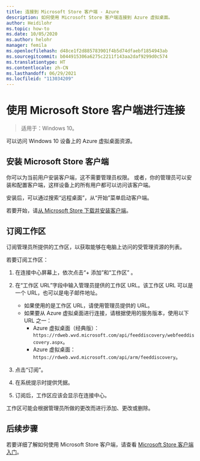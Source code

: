```yaml
---
title: 连接到 Microsoft Store 客户端 - Azure
description: 如何使用 Microsoft Store 客户端连接到 Azure 虚拟桌面。
author: Heidilohr
ms.topic: how-to
ms.date: 10/05/2020
ms.author: helohr
manager: femila
ms.openlocfilehash: d48ce1f2d885783901f4b5d74dfaebf1854943ab
ms.sourcegitcommit: b044915306a6275c2211f143aa2daf9299d0c574
ms.translationtype: HT
ms.contentlocale: zh-CN
ms.lasthandoff: 06/29/2021
ms.locfileid: "113034209"
---
```

# <a name="connect-with-the-microsoft-store-client"></a>使用 Microsoft Store 客户端进行连接

>适用于：Windows 10。

可以访问 Windows 10 设备上的 Azure 虚拟桌面资源。

## <a name="install-the-microsoft-store-client"></a>安装 Microsoft Store 客户端

你可以为当前用户安装客户端，这不需要管理员权限。 或者，你的管理员可以安装和配置客户端，这样设备上的所有用户都可以访问该客户端。

安装后，可以通过搜索“远程桌面”，从“开始”菜单启动客户端。

若要开始，请[从 Microsoft Store 下载并安装客户端](https://www.microsoft.com/store/productId/9WZDNCRFJ3PS)。

## <a name="subscribe-to-a-workspace"></a>订阅工作区

订阅管理员所提供的工作区，以获取能够在电脑上访问的受管理资源的列表。

若要订阅工作区：

1. 在连接中心屏幕上，依次点击“+ 添加”和“工作区” 。
2. 在“工作区 URL”字段中输入管理员提供的工作区 URL。该工作区 URL 可以是一个 URL，也可以是电子邮件地址。
   
   - 如果使用的是工作区 URL，请使用管理员提供的 URL。
   - 如果要从 Azure 虚拟桌面进行连接，请根据使用的服务版本，使用以下 URL 之一：
       - Azure 虚拟桌面（经典版）：`https://rdweb.wvd.microsoft.com/api/feeddiscovery/webfeeddiscovery.aspx`。
       - Azure 虚拟桌面：`https://rdweb.wvd.microsoft.com/api/arm/feeddiscovery`。
  
3. 点击“订阅”。
4. 在系统提示时提供凭据。
5. 订阅后，工作区应该会显示在连接中心。

工作区可能会根据管理员所做的更改而进行添加、更改或删除。

## <a name="next-steps"></a>后续步骤

若要详细了解如何使用 Microsoft Store 客户端，请查看 [Microsoft Store 客户端入门](/windows-server/remote/remote-desktop-services/clients/windows/)。
